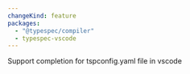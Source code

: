 ```yaml
---
changeKind: feature
packages:
  - "@typespec/compiler"
  - typespec-vscode
---
```


Support completion for tspconfig.yaml file in vscode
